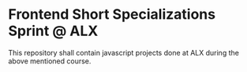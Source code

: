 # Frontend Short Specializations Sprint @ ALX
This repository shall contain javascript projects done at ALX during the above mentioned course.
